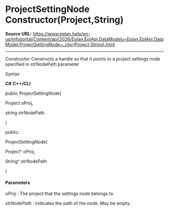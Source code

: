 # ProjectSettingNode Constructor(Project,String)

**Source URL:** https://www.eplan.help/en-us/Infoportal/Content/api/2026/Eplan.EplApi.DataModelu~Eplan.EplApi.DataModel.ProjectSettingNode~_ctor(Project,String).html

---

Constructor Constructs a handle so that it points to a project settings node specified in strNodePath parameter

Syntax

**C#**
**C++/CLI**


public ProjectSettingNode( 

   Project oProj,

   string strNodePath

)

public:

ProjectSettingNode( 

   Project^ oProj,

   String^ strNodePath

)


#### Parameters

*oProj*
:   The project that the settings node belongs to.

*strNodePath*
:   Indicates the path of the node. May be empty.

